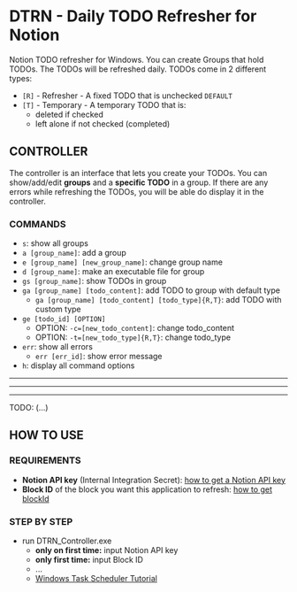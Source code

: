 # DTRN - Daily TODO Refresher for Notion
Notion TODO refresher for Windows. You can create Groups that hold TODOs. The TODOs will be refreshed daily. TODOs come in 2 different types:
- `[R]` - Refresher - A fixed TODO that is unchecked `DEFAULT`
- `[T]` - Temporary - A temporary TODO that is:
  - deleted if checked
  - left alone if not checked (completed)

## CONTROLLER
The controller is an interface that lets you create your TODOs. You can show/add/edit **groups** and a **specific TODO** in a group. If there are any errors while refreshing the TODOs, you will be able do display it in the controller.

### COMMANDS
- `s`: show all groups
- `a [group_name]`: add a group
- `e [group_name] [new_group_name]`: change group name
- `d [group_name]`: make an executable file for group
- `gs [group_name]`: show TODOs in group
- `ga [group_name] [todo_content]`: add TODO to group with default type
  - `ga [group_name] [todo_content] [todo_type]{R,T}`: add TODO with custom type
- `ge [todo_id] [OPTION]`
  - OPTION: `-c=[new_todo_content]`: change todo_content
  - OPTION: `-t=[new_todo_type]{R,T}`: change todo_type
- `err`: show all errors
  - `err [err_id]`: show error message
- `h`: display all command options

---
---
---
TODO: (...)

## HOW TO USE

### REQUIREMENTS
- **Notion API key** (Internal Integration Secret): [how to get a Notion API key](https://developers.notion.com/docs/create-a-notion-integration)
- **Block ID** of the block you want this application to refresh: [how to get blockId](https://stackoverflow.com/questions/67618449/how-to-get-the-block-id-in-notion-api)

### STEP BY STEP
- run DTRN_Controller.exe
  - **only on first time:** input Notion API key
  - **only first time:** input Block ID
  - ...
  - [Windows Task Scheduler Tutorial](https://www.youtube.com/watch?v=HAOP0HZeDJg)
